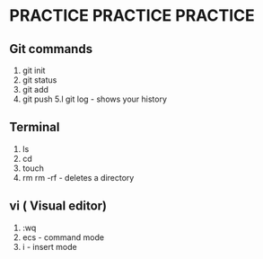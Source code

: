 # PRACTICE PRACTICE PRACTICE 

## Git commands 

1. git init
2. git status
3. git add
4. git push
5.l git log - shows your history

## Terminal
1. ls
2. cd
3. touch
4. rm
rm -rf - deletes a directory

## vi ( Visual editor)
1. :wq
2. ecs - command mode
3. i - insert mode

